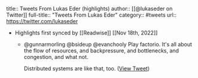 title:: Tweets From Lukas Eder (highlights)
author:: [[@lukaseder on Twitter]]
full-title:: "Tweets From Lukas Eder"
category:: #tweets
url:: https://twitter.com/lukaseder

- Highlights first synced by [[Readwise]] [[Nov 18th, 2022]]
	- @gunnarmorling @bsideup @evanchooly Play factorio. It's all about the flow of resources, and backpressure, and bottlenecks, and congestion, and what not.
	  
	  Distributed systems are like that, too. ([View Tweet](https://twitter.com/search?q=%40gunnarmorling%20%40bsideup%20%40evanchooly%20Play%20factorio.%20It%27s%20all%20about%20the%20flow%20of%20resources%2C%20and%20backpressure%2C%20and%20bottlenecks%2C%20and%20congestion%2C%20and%20what%20not.%20%20Distributed%20systems%20are%20like%20that%2C%20too.%20%28from%3A%40lukaseder%29))